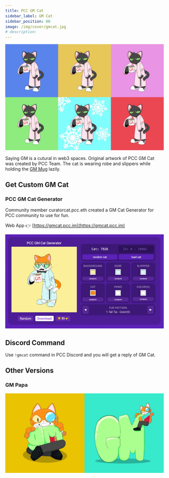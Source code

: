 ```yaml
---
title: PCC GM Cat
sidebar_label: GM Cat
sidebar_position: 60
image: /img/cover/gmcat.jpg
# description:
---
```


![](./assets/gmcat.jpg)

Saying GM is a cutural in web3 spaces. Original artwork of PCC GM Cat was created by PCC Team. The cat is wearing robe and slippers while holding the [GM Mug](../../merch/mugs.md) lazily.

## Get Custom GM Cat

### PCC GM Cat Generator

Community member curatorcat.pcc.eth created a GM Cat Generator for PCC community to use for fun.

Web App 👉 [https://gmcat.pcc.im](https://gmcat.pcc.im)

![](./assets/gmcat-generator.jpg)

## Discord Command

Use `!gmcat` command in PCC Discord and you will get a reply of GM Cat.

## Other Versions

### GM Papa

![](./assets/gmpapa.jpg)
